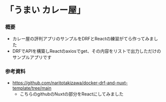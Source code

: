 # 「うまい カレー屋」
### 概要
- カレー屋の評判アプリのサンプルをDRFとReactの練習がてら作ってみました
- DRFでAPIを構築しReactのaxiosでget、その内容をリストで出力しただけのサンプルアプリです
### 参考資料
- https://github.com/naritotakizawa/docker-drf-and-nuxt-template/tree/main
  - こちらのgithubのNuxtの部分をReactにしてみました

